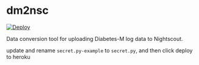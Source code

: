 dm2nsc
======

[![Deploy](https://www.herokucdn.com/deploy/button.svg)](https://heroku.com/deploy)

Data conversion tool for uploading Diabetes-M log data to Nightscout.

update and rename `secret.py-example` to `secret.py`, and then click deploy to heroku
